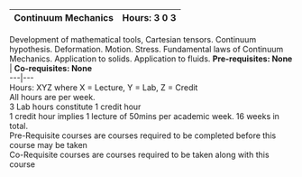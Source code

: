 **Continuum Mechanics** | **Hours: 3 0 3**  
---|---  
Development of mathematical tools, Cartesian tensors. Continuum hypothesis. Deformation. Motion. Stress. Fundamental laws of Continuum Mechanics. Application to solids. Application to fluids.
**Pre-requisites: None** | **Co-requisites: None**  
---|---  
Hours: XYZ where X = Lecture, Y = Lab, Z = Credit  
All hours are per week.  
3 Lab hours constitute 1 credit hour  
1 credit hour implies 1 lecture of 50mins per academic week. 16 weeks in total.  
Pre-Requisite courses are courses required to be completed before this course may be taken  
Co-Requisite courses are courses required to be taken along with this course

